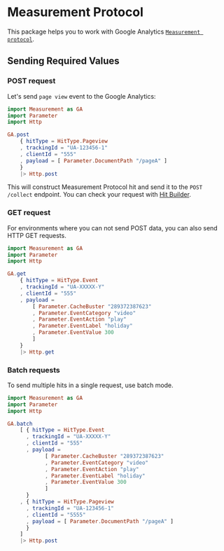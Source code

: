 # Measurement Protocol

This package helps you to work with Google Analytics [`Measurement protocol`](https://developers.google.com/analytics/devguides/collection/protocol/v1).

## Sending Required Values 

### POST request

Let's send `page view` event to the Google Analytics:

```elm
import Measurement as GA
import Parameter
import Http

GA.post
    { hitType = HitType.Pageview
    , trackingId = "UA-123456-1"
    , clientId = "555"
    , payload = [ Parameter.DocumentPath "/pageA" ]
    }
    |> Http.post
```

This will construct Measurement Protocol hit and send it to the `POST /collect`
endpoint. You can check your request with [Hit Builder](https://ga-dev-tools.appspot.com/hit-builder/).

### GET request

For environments where you can not send POST data, you can also send HTTP GET requests.

```elm
import Measurement as GA
import Parameter
import Http

GA.get
    { hitType = HitType.Event
    , trackingId = "UA-XXXXX-Y"
    , clientId = "555"
    , payload =
        [ Parameter.CacheBuster "289372387623"
        , Parameter.EventCategory "video"
        , Parameter.EventAction "play"
        , Parameter.EventLabel "holiday"
        , Parameter.EventValue 300
        ]
    }
    |> Http.get
```

### Batch requests

To send multiple hits in a single request, use batch mode.

```elm
import Measurement as GA
import Parameter
import Http

GA.batch
    [ { hitType = HitType.Event
      , trackingId = "UA-XXXXX-Y"
      , clientId = "555"
      , payload =
            [ Parameter.CacheBuster "289372387623"
            , Parameter.EventCategory "video"
            , Parameter.EventAction "play"
            , Parameter.EventLabel "holiday"
            , Parameter.EventValue 300
            ]
      }
    , { hitType = HitType.Pageview
      , trackingId = "UA-123456-1"
      , clientId = "5555"
      , payload = [ Parameter.DocumentPath "/pageA" ]
      }
    ]
    |> Http.post
```
